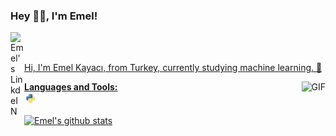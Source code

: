 ### Hey 👋🏽, I'm Emel!

<a href="https://www.linkedin.com/in/emel-kayac%C4%B1-825a19178/">
  <img align="left" alt="Emel's LinkdeIN" width="22px" src="https://cdn.jsdelivr.net/npm/simple-icons@v3/icons/linkedin.svg" />
<br />
<br />

Hi, I'm Emel Kayacı, from Turkey, currently studying machine learning. 🤖

  <img align="right" alt="GIF" src="https://giphy.com/gifs/tczJoRU7XwBS8" />
  
**Languages and Tools:**  
<code><img height="20" src="https://raw.githubusercontent.com/github/explore/80688e429a7d4ef2fca1e82350fe8e3517d3494d/topics/python/python.png"></code>

![Emel's github stats](https://github-readme-stats.vercel.app/api?username=emel-kayaci&show_icons=true&hide_border=true)
